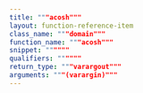 ```yaml
---
title: """acosh"""
layout: function-reference-item
class_name: """domain"""
function_name: """acosh"""
snippet: """"""
qualifiers: """"""
return_type: """varargout"""
arguments: """(varargin)"""
---
```


